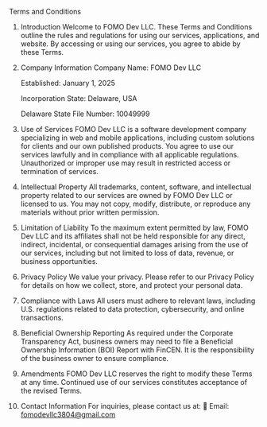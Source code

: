 Terms and Conditions
1. Introduction
Welcome to FOMO Dev LLC. These Terms and Conditions outline the rules and regulations for using our services, applications, and website. By accessing or using our services, you agree to abide by these Terms.

2. Company Information
    Company Name: FOMO Dev LLC

    Established: January 1, 2025

    Incorporation State: Delaware, USA

    Delaware State File Number: 10049999

3. Use of Services
FOMO Dev LLC is a software development company specializing in web and mobile applications, including custom solutions for clients and our own published products. You agree to use our services lawfully and in compliance with all applicable regulations. Unauthorized or improper use may result in restricted access or termination of services.

4. Intellectual Property
All trademarks, content, software, and intellectual property related to our services are owned by FOMO Dev LLC or licensed to us. You may not copy, modify, distribute, or reproduce any materials without prior written permission.

5. Limitation of Liability
To the maximum extent permitted by law, FOMO Dev LLC and its affiliates shall not be held responsible for any direct, indirect, incidental, or consequential damages arising from the use of our services, including but not limited to loss of data, revenue, or business opportunities.

6. Privacy Policy
We value your privacy. Please refer to our Privacy Policy for details on how we collect, store, and protect your personal data.

7. Compliance with Laws
All users must adhere to relevant laws, including U.S. regulations related to data protection, cybersecurity, and online transactions.

8. Beneficial Ownership Reporting
As required under the Corporate Transparency Act, business owners may need to file a Beneficial Ownership Information (BOI) Report with FinCEN. It is the responsibility of the business owner to ensure compliance.

9. Amendments
FOMO Dev LLC reserves the right to modify these Terms at any time. Continued use of our services constitutes acceptance of the revised Terms.

10. Contact Information
For inquiries, please contact us at:
📧 Email: fomodevllc3804@gmail.com
